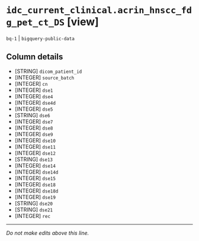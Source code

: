 # `idc_current_clinical.acrin_hnscc_fdg_pet_ct_DS` [view]
`bq-1` | `bigquery-public-data`

## Column details
* [STRING]    `dicom_patient_id`
* [INTEGER]   `source_batch`
* [INTEGER]   `cn`
* [INTEGER]   `dse1`
* [INTEGER]   `dse4`
* [INTEGER]   `dse4d`
* [INTEGER]   `dse5`
* [STRING]    `dse6`
* [INTEGER]   `dse7`
* [INTEGER]   `dse8`
* [INTEGER]   `dse9`
* [INTEGER]   `dse10`
* [INTEGER]   `dse11`
* [INTEGER]   `dse12`
* [STRING]    `dse13`
* [INTEGER]   `dse14`
* [INTEGER]   `dse14d`
* [INTEGER]   `dse15`
* [INTEGER]   `dse18`
* [INTEGER]   `dse18d`
* [INTEGER]   `dse19`
* [STRING]    `dse20`
* [STRING]    `dse21`
* [INTEGER]   `rec`

-------------------------------------------------------------------------------
*Do not make edits above this line.*
